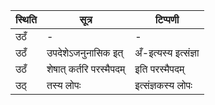 | स्थिति | सूत्र | टिप्पणी |
| ----- | ------- | ------ |
| उठँ | - | - |
| उठँ | उपदेशेऽजनुनासिक इत् | अँ-इत्यस्य इत्संज्ञा |
| उठँ | शेषात् कर्तरि परस्मैपदम् | इति परस्मैपदम् |
| उठ् | तस्य लोपः | इत्संज्ञकस्य लोपः |
